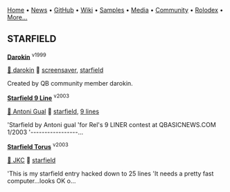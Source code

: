 [Home](https://qb64.com) • [News](/news.html) • [GitHub](/github.html) • [Wiki](/wiki.html) • [Samples](/samples.html) • [Media](/media.html) • [Community](/community.html) • [Rolodex](/rolodex.html) • [More...](/more.html)

## STARFIELD

**[Darokin](darokin/index)** <sup>v1999</sup>

[🐝 darokin](darokin) 🔗 [screensaver](screensaver), [starfield](starfield)

Created by QB community member darokin.

**[Starfield 9 Line](starfield/index)** <sup>v2003</sup>

[🐝 Antoni Gual](antoni-gual) 🔗 [starfield](starfield), [9 lines](9-lines)

'Starfield by Antoni gual 'for Rel's 9 LINER contest at QBASICNEWS.COM  1/2003 '-----------------...

**[Starfield Torus](starfield-torus/index)** <sup>v2003</sup>

[🐝 JKC](jkc) 🔗 [starfield](starfield)

'This is my starfield entry hacked down to 25 lines 'It needs a pretty fast computer...looks OK o...
